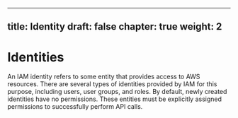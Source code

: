  ---
title: Identity
draft: false
chapter: true
weight: 2
---

# Identities

An IAM identity refers to some entity that provides access to AWS resources. There are several types of identities provided by IAM for this purpose, including users, user groups, and roles. By default, newly created identities have no permissions. These entities must be explicitly assigned permissions to successfully perform API calls.

